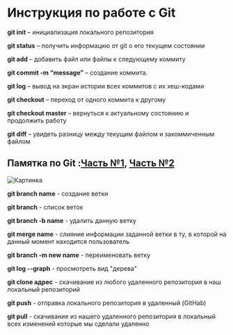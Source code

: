 # Инструкция по работе с **Git**

**git init** – инициализация локального репозитория

**git status** – получить информацию от git о его текущем состоянии

**git add** – добавить файл или файлы к следующему коммиту

**git commit -m “message”** – создание коммита.

**git log** – вывод на экран истории всех коммитов с их хеш-кодами

**git checkout** – переход от одного коммита к другому

**git checkout master** – вернуться к актуальному состоянию и продолжить работу

**git diff** – увидеть разницу между текущим файлом и закоммиченным файлом

## Памятка по **Git** :[Часть №1](https://habr.com/ru/post/541258/), [Часть №2](https://habr.com/ru/post/542616/)

![Картинка](https://guu.ru/wp-content/uploads/digitization-5180477_1920.jpg)

**git branch name** - создание ветки

**git branch** - список веток

**git branch -b name** - удалить данную ветку

**git merge name** - слияние информации заданной ветки в ту, в которой на данный момент находится пользователь 

**git branch -m new name** - переименовать ветку 

**git log --graph** - просмотреть вид "дерева"

**git clone адрес** - скачивание из любого удаленного репозитория в наш локальный репозиторий

**git push** - отправка локального репозитория в удаленный (GitHab) 

**git pull** - скачивание из нашего удаленного репозитория в локальный всех изменений которые мы сделали удаленно 
